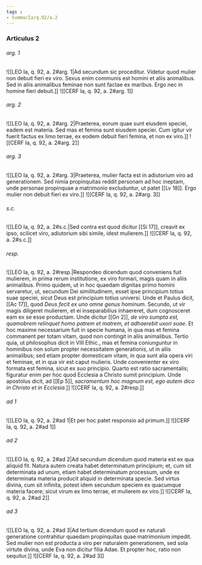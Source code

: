 ```yaml
---
tags : 
- Summa/Ia/q.92/a.2
---
```


### Articulus 2

###### arg. 1
![[LEO Ia, q. 92, a. 2#arg. 1|Ad secundum sic proceditur. Videtur quod mulier non debuit fieri ex viro. Sexus enim communis est homini et aliis animalibus. Sed in aliis animalibus feminae non sunt factae ex maribus. Ergo nec in homine fieri debuit.]]
![[CERF Ia, q. 92, a. 2#arg. 1]]

###### arg. 2
![[LEO Ia, q. 92, a. 2#arg. 2|Praeterea, eorum quae sunt eiusdem speciei, eadem est materia. Sed mas et femina sunt eiusdem speciei. Cum igitur vir fuerit factus ex limo terrae, ex eodem debuit fieri femina, et non ex viro.]]
![[CERF Ia, q. 92, a. 2#arg. 2]]

###### arg. 3
![[LEO Ia, q. 92, a. 2#arg. 3|Praeterea, mulier facta est in adiutorium viro ad generationem. Sed nimia propinquitas reddit personam ad hoc ineptam, unde personae propinquae a matrimonio excluduntur, ut patet [[Lv 18]]. Ergo mulier non debuit fieri ex viro.]]
![[CERF Ia, q. 92, a. 2#arg. 3]]

###### s.c.
![[LEO Ia, q. 92, a. 2#s.c.|Sed contra est quod dicitur [[Si 17]], creavit ex ipso, scilicet viro, adiutorium sibi simile, idest mulierem.]]
![[CERF Ia, q. 92, a. 2#s.c.]]

###### resp.
![[LEO Ia, q. 92, a. 2#resp.|Respondeo dicendum quod conveniens fuit mulierem, in prima rerum institutione, ex viro formari, magis quam in aliis animalibus. Primo quidem, ut in hoc quaedam dignitas primo homini servaretur, ut, secundum Dei similitudinem, esset ipse principium totius suae speciei, sicut Deus est principium totius universi. Unde et Paulus dicit, [[Ac 17]], quod *Deus fecit ex uno omne genus hominum*. Secundo, ut vir magis diligeret mulierem, et ei inseparabilius inhaereret, dum cognosceret eam ex se esse productam. Unde dicitur [[Gn 2]], *de viro sumpta est, quamobrem relinquet homo patrem et matrem, et adhaerebit uxori suae*. Et hoc maxime necessarium fuit in specie humana, in qua mas et femina commanent per totam vitam, quod non contingit in aliis animalibus. Tertio quia, ut philosophus dicit in VIII Ethic., mas et femina coniunguntur in hominibus non solum propter necessitatem generationis, ut in aliis animalibus; sed etiam propter domesticam vitam, in qua sunt alia opera viri et feminae, et in qua vir est caput mulieris. Unde convenienter ex viro formata est femina, sicut ex suo principio. Quarto est ratio sacramentalis; figuratur enim per hoc quod Ecclesia a Christo sumit principium. Unde apostolus dicit, ad [[Ep 5]], *sacramentum hoc magnum est, ego autem dico in Christo et in Ecclesia*.]]
![[CERF Ia, q. 92, a. 2#resp.]]

###### ad 1
![[LEO Ia, q. 92, a. 2#ad 1|Et per hoc patet responsio ad primum.]]
![[CERF Ia, q. 92, a. 2#ad 1]]

###### ad 2
![[LEO Ia, q. 92, a. 2#ad 2|Ad secundum dicendum quod materia est ex qua aliquid fit. Natura autem creata habet determinatum principium; et, cum sit determinata ad unum, etiam habet determinatum processum, unde ex determinata materia producit aliquid in determinata specie. Sed virtus divina, cum sit infinita, potest idem secundum speciem ex quacumque materia facere; sicut virum ex limo terrae, et mulierem ex viro.]]
![[CERF Ia, q. 92, a. 2#ad 2]]

###### ad 3
![[LEO Ia, q. 92, a. 2#ad 3|Ad tertium dicendum quod ex naturali generatione contrahitur quaedam propinquitas quae matrimonium impedit. Sed mulier non est producta a viro per naturalem generationem, sed sola virtute divina, unde Eva non dicitur filia Adae. Et propter hoc, ratio non sequitur.]]
![[CERF Ia, q. 92, a. 2#ad 3]]

